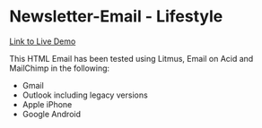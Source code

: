 # Newsletter-Email - Lifestyle

[Link to Live Demo](https://tinyurl.com/ycywc4jp)

This HTML Email has been tested using Litmus, Email on Acid and MailChimp in the following:

- Gmail
- Outlook including legacy versions
- Apple iPhone
- Google Android
